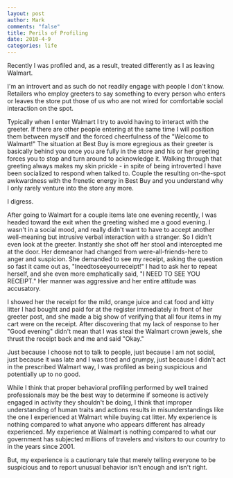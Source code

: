 ```yaml
--- 
layout: post
author: Mark
comments: "false"
title: Perils of Profiling
date: 2010-4-9
categories: life
---
```

Recently I was profiled and, as a result, treated differently as I as leaving Walmart.

I'm an introvert and as such do not readily engage with people I don't know. Retailers who employ greeters to say something to every person who enters or leaves the store put those of us who are not wired for comfortable social interaction on the spot.

Typically when I enter Walmart I try to avoid having to interact with the greeter. If there are other people entering at the same time I will position them between myself and the forced cheerfulness of the "Welcome to Walmart!" The situation at Best Buy is more egregious as their greeter is basically behind you once you are fully in the store and his or her greeting forces you to stop and turn around to acknowledge it. Walking through that greeting always makes my skin prickle - in spite of being introverted I have been socialized to respond when talked to. Couple the resulting on-the-spot awkwardness with the frenetic energy in Best Buy and you understand why I only rarely venture into the store any more.

I digress.

After going to Walmart for a couple items late one evening recently, I was headed toward the exit when the greeting wished me a good evening. I wasn't in a social mood, and really didn't want to have to accept another well-meaning but intrusive verbal interaction with a stranger. So I didn't even look at the greeter. Instantly she shot off her stool and intercepted me at the door. Her demeanor had changed from were-all-friends-here to anger and suspicion. She demanded to see my receipt, asking the question so fast it came out as, "Ineedtoseeyourreceipt!" I had to ask her to repeat herself, and she even more emphatically said, "I NEED TO SEE YOU RECEIPT." Her manner was aggressive and her entire attitude was accusatory.

I showed her the receipt for the mild, orange juice and cat food and kitty litter I had bought and paid for at the register immediately in front of her greeter post, and she made a big show of verifying that all four items in my cart were on the receipt. After discovering that my lack of response to her "Good evening" didn't mean that I was steal the Walmart crown jewels, she thrust the receipt back and me and said "Okay."

Just because I choose not to talk to people, just because I am not social, just because it was late and I was tired and grumpy, just because I didn't act in the prescribed Walmart way, I was profiled as being suspicious and potentially up to no good.

While I think that proper behavioral profiling performed by well trained professionals may be the best way to determine if someone is actively engaged in activity they shouldn't be doing, I think that improper understanding of human traits and actions results in misunderstandings like the one I experienced at Walmart while buying cat litter. My experience is nothing compared to what anyone who appears different has already experienced. My experience at Walmart is nothing compared to what our government has subjected millions of travelers and visitors to our country to in the years since 2001.

But, my experience is a cautionary tale that merely telling everyone to be suspicious and to report unusual behavior isn't enough and isn't right.
